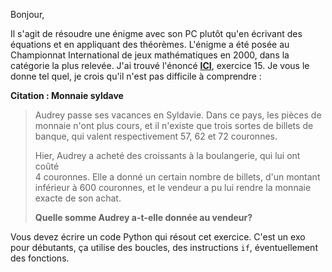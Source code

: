 Bonjour,  

Il s'agit de résoudre une énigme avec son PC plutôt qu'en écrivant des équations et en appliquant des théorèmes. L'énigme a été posée au Championnat International de jeux mathématiques en 2000, dans la catégorie la plus relevée. J'ai trouvé l'énoncé [**ICI**](http://www.vinc17.org/cijml/c14fi/c14fi2.html#pb15), exercice 15\. Je vous le donne tel quel, je crois qu'il n'est pas difficile à comprendre :  

**Citation : Monnaie syldave**

> Audrey passe ses vacances en Syldavie. Dans ce pays, les pièces de  
> monnaie n'ont plus cours, et il n'existe que trois sortes de billets de  
> banque, qui valent respectivement 57, 62 et 72 couronnes.  
>   
> Hier, Audrey a acheté des croissants à la boulangerie, qui lui ont coûté  
> 4 couronnes. Elle a donné un certain nombre de billets, d'un montant  
> inférieur à 600 couronnes, et le vendeur a pu lui rendre la monnaie  
> exacte de son achat.  
>   
> **Quelle somme Audrey a-t-elle donnée au vendeur?**

Vous devez écrire un code Python qui résout cet exercice. C'est un exo pour débutants, ça utilise des boucles, des instructions `if`, éventuellement des fonctions.